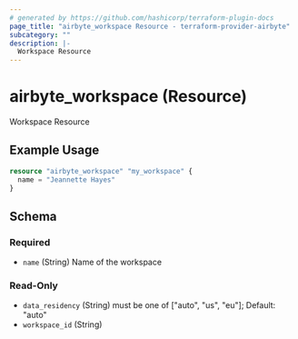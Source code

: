 ```yaml
---
# generated by https://github.com/hashicorp/terraform-plugin-docs
page_title: "airbyte_workspace Resource - terraform-provider-airbyte"
subcategory: ""
description: |-
  Workspace Resource
---
```


# airbyte_workspace (Resource)

Workspace Resource

## Example Usage

```terraform
resource "airbyte_workspace" "my_workspace" {
  name = "Jeannette Hayes"
}
```

<!-- schema generated by tfplugindocs -->
## Schema

### Required

- `name` (String) Name of the workspace

### Read-Only

- `data_residency` (String) must be one of ["auto", "us", "eu"]; Default: "auto"
- `workspace_id` (String)


